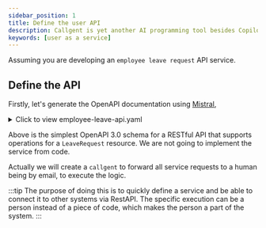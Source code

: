 ```yaml
---
sidebar_position: 1
title: Define the user API
description: Callgent is yet another AI programming tool besides Copilot, UI generator, and bug fixer, etc.
keywords: [user as a service]
---
```


Assuming you are developing an `employee leave request` API service.

## Define the API

Firstly, let's generate the OpenAPI documentation using [Mistral](https://chat.mistral.ai),

<details>
<summary>Click to view employee-leave-api.yaml</summary>

```yaml {3-5}
openapi: 3.0.0
info:
  title: Employee Leave Management API
  description: An API for managing employee leave requests
  version: 1.0.0
servers:
  - url: http://localhost:8080/api/v1
paths:
  /leave-requests:
    post:
      summary: Submit a new leave request
      requestBody:
        content:
          application/json:
            schema:
              $ref: '#/components/schemas/LeaveRequest'
      responses:
        '201':
          description: Created
          content:
            application/json:
              schema:
                $ref: '#/components/schemas/LeaveRequest'
    get:
      summary: Get all leave requests
      responses:
        '200':
          description: OK
          content:
            application/json:
              schema:
                type: array
                items:
                  $ref: '#/components/schemas/LeaveRequest'
  /leave-requests/{leaveRequestId}:
    get:
      summary: Get a specific leave request
      parameters:
        - in: path
          name: leaveRequestId
          required: true
          schema:
            type: string
      responses:
        '200':
          description: OK
          content:
            application/json:
              schema:
                $ref: '#/components/schemas/LeaveRequest'
    put:
      summary: Update a specific leave request
      parameters:
        - in: path
          name: leaveRequestId
          required: true
          schema:
            type: string
      requestBody:
        content:
          application/json:
            schema:
              $ref: '#/components/schemas/LeaveRequest'
      responses:
        '200':
          description: OK
          content:
            application/json:
              schema:
                $ref: '#/components/schemas/LeaveRequest'
components:
  schemas:
    LeaveRequest:
      type: object
      properties:
        id:
          type: string
        employeeId:
          type: string
        startDate:
          type: string
          format: date
        endDate:
          type: string
          format: date
        status:
          type: string
          enum: [pending, approved, rejected]
```

</details>

Above is the simplest OpenAPI 3.0 schema for a RESTful API that supports operations for a `LeaveRequest` resource. We are not going to implement the service from code.

Actually we will create a `callgent` to forward all service requests to a human being by email, to execute the logic.

:::tip
The purpose of doing this is to quickly define a service and be able to connect it to other systems via RestAPI. The specific execution can be a person instead of a piece of code, which makes the person a part of the system.
:::
